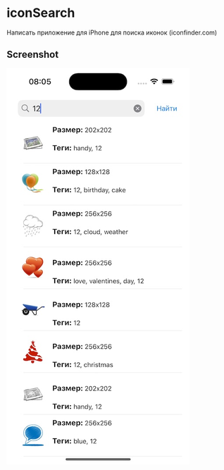 # iconSearch
Написать приложение для iPhone для поиска иконок (iconfinder.com)

## Screenshot

![Screenshot1](https://github.com/Evgen-ios/iconSearch/blob/main/iconSearch/Screenshot/Image.jpg?raw=true)
